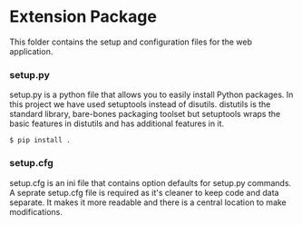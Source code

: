 # Extension Package
This folder contains the setup and configuration files for the web application. 

### setup.py
setup.py is a python file that allows you to easily install Python packages. In this project we have used setuptools instead of disutils. distutils is the standard library, bare-bones packaging toolset but setuptools wraps the basic features in distutils and has additional features in it.

```
$ pip install . 
```

### setup.cfg
setup.cfg is an ini file that contains option defaults for setup.py commands. A seprate setup.cfg file is required as it's cleaner to keep code and data separate. It makes it more readable and there is a central location to make modifications. 
